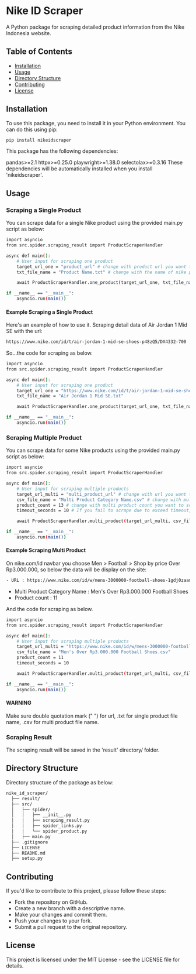 # Nike ID Scraper

A Python package for scraping detailed product information from the Nike Indonesia website.

## Table of Contents

- [Installation](#installation)
- [Usage](#usage)
- [Directory Structure](#directory-structure)
- [Contributing](#contributing)
- [License](#license)

## Installation

To use this package, you need to install it in your Python environment. You can do this using pip:

```bash
pip install nikeidscraper
```

This package has the following dependencies:

pandas>=2.1
httpx>=0.25.0
playwright>=1.38.0
selectolax>=0.3.16
These dependencies will be automatically installed when you install 'nikeidscraper'.

## Usage 

### Scraping a Single Product
You can scrape data for a single Nike product using the provided main.py script as below:

```bash
import asyncio
from src.spider.scraping_result import ProductScraperHandler

async def main():
    # User input for scraping one product
    target_url_one = "product_url" # change with product url you want to scrape
    txt_file_name = "Product Name.txt" # change with the name of nike product you want to scrape

    await ProductScraperHandler.one_product(target_url_one, txt_file_name)

if __name__ == "__main__":
    asyncio.run(main())
```
 
#### Example Scraping a Single Product
Here's an example of how to use it. Scraping detail data of Air Jordan 1 Mid SE with the url: 
```bash
https://www.nike.com/id/t/air-jordan-1-mid-se-shoes-p48zQ5/DX4332-700
```

So...the code for scraping as below.

```bash
import asyncio
from src.spider.scraping_result import ProductScraperHandler

async def main():
    # User input for scraping one product
    target_url_one = "https://www.nike.com/id/t/air-jordan-1-mid-se-shoes-p48zQ5/DX4332-700"
    txt_file_name = "Air Jordan 1 Mid SE.txt"

    await ProductScraperHandler.one_product(target_url_one, txt_file_name)

if __name__ == "__main__":
    asyncio.run(main())
```

### Scraping Multiple Product
You can scrape data for some Nike products using the provided main.py script as below:

```bash
import asyncio
from src.spider.scraping_result import ProductScraperHandler

async def main():
    # User input for scraping multiple products
    target_url_multi = "multi_product_url" # change with url you want to scrape
    csv_file_name = "Multi Product Category Name.csv" # change with multi product you want to scrape as appears on the site
    product_count = 13 # change with multi product count you want to scrape as appears on the site
    timeout_seconds = 10 # If you fail to scrape due to exceed timeout, change with higher than 10 

    await ProductScraperHandler.multi_product(target_url_multi, csv_file_name, product_count, timeout_seconds)

if __name__ == "__main__":
    asyncio.run(main())
```
 
#### Example Scraping Multi Product
On nike.com/id navbar you choose Men > Football > Shop by price Over Rp3.000.000, so below the data will be display
on the site:
```bash
- URL : https://www.nike.com/id/w/mens-3000000-football-shoes-1gdj0zaam0qznik1zy7ok
```
- Multi Product Category Name : Men's Over Rp3.000.000 Football Shoes
- Product count : 11

And the code for scraping as below.

```bash
import asyncio
from src.spider.scraping_result import ProductScraperHandler

async def main():
    # User input for scraping multiple products
    target_url_multi = "https://www.nike.com/id/w/mens-3000000-football-shoes-1gdj0zaam0qznik1zy7ok" 
    csv_file_name = "Men's Over Rp3.000.000 Football Shoes.csv" 
    product_count = 11 
    timeout_seconds = 10 

    await ProductScraperHandler.multi_product(target_url_multi, csv_file_name, product_count, timeout_seconds)

if __name__ == "__main__":
    asyncio.run(main())
```

#### WARNING
Make sure double quotation mark (" ") for url, .txt for single product file name, .csv for multi product file name.

### Scraping Result
The scraping result will be saved in the 'result' directory/ folder.

## Directory Structure
Directory structure of the package as below:

```bash
nike_id_scraper/
  ├── result/
  ├── src/
  │   ├── spider/
  │   │   ├── __init__.py
  │   │   ├── scraping_result.py
  │   │   ├── spider_links.py
  │   │   └── spider_product.py
  │   ├── main.py
  ├── .gitignore
  ├── LICENSE
  ├── README.md
  ├── setup.py
```

## Contributing
If you'd like to contribute to this project, please follow these steps:

- Fork the repository on GitHub.
- Create a new branch with a descriptive name.
- Make your changes and commit them.
- Push your changes to your fork.
- Submit a pull request to the original repository.

## License
This project is licensed under the MIT License - see the LICENSE file for details.
